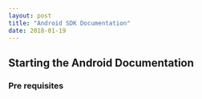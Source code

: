 ```yaml
---
layout: post
title: "Android SDK Documentation"
date: 2018-01-19
---
```


## Starting the Android Documentation

### Pre requisites

